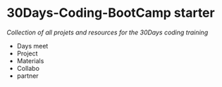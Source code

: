 # 30Days-Coding-BootCamp starter
*Collection of all projets and resources for the 30Days coding training*
- Days meet
- Project
- Materials
- Collabo
- partner
